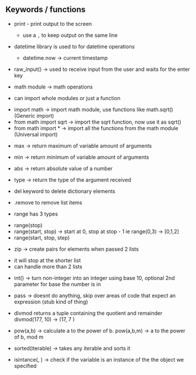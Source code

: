 ## Keywords / functions
*   print - print output to the screen
    - use a `,` to keep output on the same line

*   datetime library is used to for datetime operations
    - datetime.now -> current timestamp

*   raw_input() -> used to receive input from the user and waits for the enter key

*   math module -> math operations

*   can import whole modules or just a function
   - import math -> import math module, use functions like math.sqrt() (Generic import)
   - from math import sqrt -> import the sqrt function, now use it as sqrt()
   - from math import * -> import all the functions from the math module (Universal import)

*   max -> return maximum of variable amount of arguments

*   min -> return minimum of variable amount of arguments

*   abs -> return absolute value of a number

*   type -> return the type of the argument received

*   del keyword to delete dictionary elements

*   .remove to remove list items

*   range has 3 types
  - range(stop)
  - range(start, stop) -> start at 0, stop at stop - 1 ie range(0,3) -> [0,1,2]
  - range(start, stop, step)

*   zip -> create pairs for elements when passed 2 lists
  - it will stop at the shorter list
  - can handle more than 2 lists

*   int() -> turn non-integer into an integer using base 10, optional 2nd parameter for base the number is in

*   pass -> doesnt do anything, skip over areas of code that expect an expression (stub kind of thing)

*   divmod returns a tuple containing the quotient and remainder divmod(177, 10) -> (17, 7  )

*   pow(a,b) -> calculate a to the power of b. pow(a,b,m) -> a to the power of b, mod m

*   sorted(iterable) -> takes any iterable and sorts it

*   isintance(<variable>, <instance-to-check>) -> check if the variable is an instance of the the object we specified
